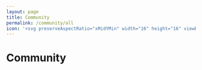 ```yaml
---
layout: page
title: Community
permalink: /community/all
icon: '<svg preserveAspectRatio="xMidYMin" width="16" height="16" viewBox="0 0 24 24" fill="currentColor" style="--size:16px;--rotate:0deg" aria-hidden="true" class="css-492dz9"> <path fill-rule="evenodd" clip-rule="evenodd" d="M2.77997 11.25H7.28229C7.48347 8.23408 8.53193 5.34326 10.296 2.90662C6.2409 3.66174 3.11597 7.06245 2.77997 11.25ZM12 3.14873C10.1266 5.45651 9.00431 8.28426 8.78597 11.25H15.214C14.9957 8.28426 13.8734 5.45651 12 3.14873ZM15.214 12.75C14.9957 15.7157 13.8734 18.5435 12 20.8513C10.1266 18.5435 9.00431 15.7157 8.78597 12.75H15.214ZM7.28229 12.75H2.77997C3.11597 16.9376 6.2409 20.3383 10.296 21.0934C8.53193 18.6567 7.48347 15.7659 7.28229 12.75ZM13.704 21.0934C15.4681 18.6567 16.5165 15.7659 16.7177 12.75H21.22C20.884 16.9376 17.7591 20.3383 13.704 21.0934ZM21.22 11.25H16.7177C16.5165 8.23408 15.4681 5.34326 13.704 2.90662C17.7591 3.66174 20.884 7.06245 21.22 11.25ZM1.25 12C1.25 6.06294 6.06294 1.25 12 1.25C17.9371 1.25 22.75 6.06294 22.75 12C22.75 17.9371 17.9371 22.75 12 22.75C6.06294 22.75 1.25 17.9371 1.25 12Z"> </path> </svg>'
---
```


# Community

<br /><br />